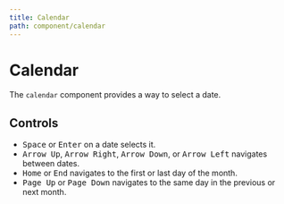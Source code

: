 ```yaml
---
title: Calendar
path: component/calendar
---
```


# Calendar

The `calendar` component provides a way to select a date.

## Controls

- <kbd>Space</kbd> or <kbd>Enter</kbd> on a date selects it.
- <kbd>Arrow Up</kbd>, <kbd>Arrow Right</kbd>, <kbd>Arrow Down</kbd>, or <kbd>Arrow Left</kbd> navigates between dates.
- <kbd>Home</kbd> or <kbd>End</kbd> navigates to the first or last day of the month.
- <kbd>Page Up</kbd> or <kbd>Page Down</kbd> navigates to the same day in the previous or next month.
